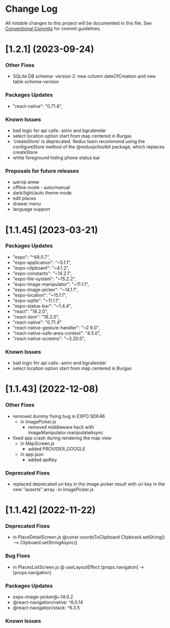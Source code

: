 # Change Log

All notable changes to this project will be documented in this file.
See [Conventional Commits](https://conventionalcommits.org) for commit guidelines.

# [1.2.1] (2023-09-24)

### Other Fixes
* SQLite DB schema- version 2: new column dateOfCreation and new table schema-version

### Packages Updates
*    "react-native": "0.71.8",

### Known Issues 
* bad logic for api calls- astro and bgcalendar
* select location option start from map centered in Burgas
* 'createStore' is deprecated. Redux team recommend using the configureStore method of the @reduxjs/toolkit package, which replaces createStore
* white foreground hiding phone status bar

### Proposals for future releases
* шегор алем
* offline mode - auto/manual
* dark/light/auto theme mode
* edit places
* drawer menu
* language support



# [1.1.45] (2023-03-21)

### Packages Updates
*   "expo": "^48.0.7",
*   "expo-application": "~5.1.1",
*   "expo-clipboard": "~4.1.2",
*   "expo-constants": "~14.2.1",
*   "expo-file-system": "~15.2.2",
*   "expo-image-manipulator": "~11.1.1",
*   "expo-image-picker": "~14.1.1",
*   "expo-location": "~15.1.1",
*   "expo-sqlite": "~11.1.1",
*   "expo-status-bar": "~1.4.4",
*   "react": "18.2.0",
*   "react-dom": "18.2.0",
*   "react-native": "0.71.4"
*   "react-native-gesture-handler": "~2.9.0",
*   "react-native-safe-area-context": "4.5.0",
*   "react-native-screens": "~3.20.0",

### Known Issues 
* bad logic for api calls- astro and bgcalendar
* select location option start from map centered in Burgas

# [1.1.43] (2022-12-08)

### Other Fixes
* removed dummy fixing bug in EXPO SDK46
    - in ImagePicker.js
        - removed middleware hack with ImageManipulator.manipulateAsync
* fixed app crash during rendering the map view
    - in MapScreen.js
        - added PROVIDER_GOOGLE
    - in  app.json
        - added  apiKey

### Deprecated Fixes
* replaced deprecated uri key in the image picker result with uri key in the new "asserts" array
    -in ImagePicker.js

# [1.1.42] (2022-11-22)

### Deprecated Fixes
* in  PlaceDetailScreen.js @const coordsToClipboard
Clipboard.setString() --> Clipboard.setStringAsync()

### Bug Fixes

* in  PlacesListScreen.js @ useLayoutEffect
[props.navigaton] -> [props.navigation]


### Packages Updates
* expo-image-picker@~14.0.2
* @react-navigation/native: ^6.0.14
* @react-navigation/stack: ^6.3.5

### Known Issues 
